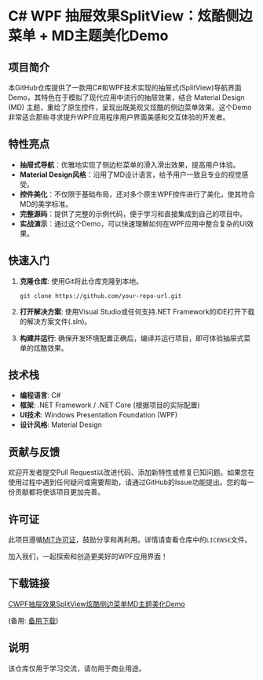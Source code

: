 # C# WPF 抽屉效果SplitView：炫酷侧边菜单 + MD主题美化Demo

## 项目简介

本GitHub仓库提供了一款用C#和WPF技术实现的抽屉式(SplitView)导航界面Demo，其特色在于模拟了现代应用中流行的抽屉效果，结合 Material Design (MD) 主题，重绘了原生控件，呈现出既美观又炫酷的侧边菜单效果。这个Demo非常适合那些寻求提升WPF应用程序用户界面美感和交互体验的开发者。

## 特性亮点

- **抽屉式导航**：优雅地实现了侧边栏菜单的滑入滑出效果，提高用户体验。
- **Material Design风格**：沿用了MD设计语言，给予用户一致且专业的视觉感受。
- **控件美化**：不仅限于基础布局，还对多个原生WPF控件进行了美化，使其符合MD的美学标准。
- **完整源码**：提供了完整的示例代码，便于学习和直接集成到自己的项目中。
- **实战演示**：通过这个Demo，可以快速理解如何在WPF应用中整合复杂的UI效果。

## 快速入门

1. **克隆仓库**: 使用Git将此仓库克隆到本地。
   
   ```shell
   git clone https://github.com/your-repo-url.git
   ```

2. **打开解决方案**: 使用Visual Studio或任何支持.NET Framework的IDE打开下载的解决方案文件(.sln)。
3. **构建并运行**: 确保开发环境配置正确后，编译并运行项目，即可体验抽屉式菜单的炫酷效果。

## 技术栈

- **编程语言**: C#
- **框架**: .NET Framework / .NET Core (根据项目的实际配置)
- **UI技术**: Windows Presentation Foundation (WPF)
- **设计风格**: Material Design

## 贡献与反馈

欢迎开发者提交Pull Request以改进代码、添加新特性或修复已知问题。如果您在使用过程中遇到任何疑问或需要帮助，请通过GitHub的Issue功能提出。您的每一份贡献都将使该项目更加完善。

## 许可证

此项目遵循[MIT许可证](https://opensource.org/licenses/MIT)，鼓励分享和再利用。详情请查看仓库中的`LICENSE`文件。

加入我们，一起探索和创造更美好的WPF应用界面！

## 下载链接
[CWPF抽屉效果SplitView炫酷侧边菜单MD主题美化Demo](https://pan.quark.cn/s/cfcb929ca475) 

(备用: [备用下载](https://pan.baidu.com/s/1kKeXq7o1HNidjM47SwZG6Q?pwd=1234))

## 说明

该仓库仅用于学习交流，请勿用于商业用途。

